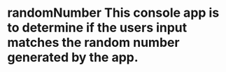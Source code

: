 # randomNumber This console app is to determine if the users input matches the random number generated by the app. 
